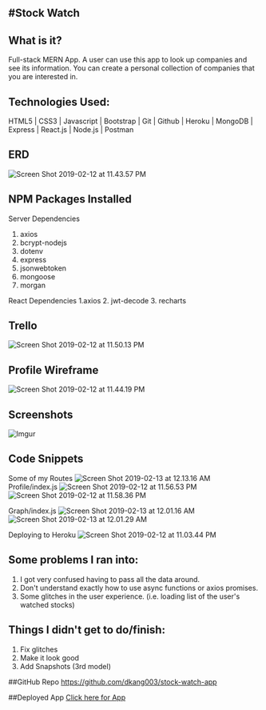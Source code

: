 #Stock Watch
-------
## What is it?
Full-stack MERN App.  A user can use this app to look up companies and see its information.  You can create a personal collection of companies that you are interested in.

## Technologies Used:
HTML5 | CSS3 | Javascript | Bootstrap | Git | Github | Heroku | MongoDB | Express | React.js | Node.js | Postman

## ERD
![Screen Shot 2019-02-12 at 11.43.57 PM](https://i.imgur.com/36pghBW.png)
## NPM Packages Installed
Server Dependencies
1. axios
2. bcrypt-nodejs
3. dotenv
4. express
5. jsonwebtoken
6. mongoose
7. morgan

React Dependencies
1.axios
2. jwt-decode
3. recharts

## Trello
![Screen Shot 2019-02-12 at 11.50.13 PM](https://i.imgur.com/Xq0Qmig.png)

## Profile Wireframe
![Screen Shot 2019-02-12 at 11.44.19 PM](https://i.imgur.com/NM0Ru3W.png)

## Screenshots
![Imgur](https://i.imgur.com/rUgc3Ll.png)

## Code Snippets
Some of my Routes
![Screen Shot 2019-02-13 at 12.13.16 AM](https://i.imgur.com/6YV7agl.png)
Profile/index.js 
![Screen Shot 2019-02-12 at 11.56.53 PM](https://i.imgur.com/AtnckXt.png)
![Screen Shot 2019-02-12 at 11.58.36 PM](https://i.imgur.com/fs79m64.png)

Graph/index.js
![Screen Shot 2019-02-13 at 12.01.16 AM](https://i.imgur.com/4LR4yng.png)
![Screen Shot 2019-02-13 at 12.01.29 AM](https://i.imgur.com/GisEwCQ.png)

Deploying to Heroku
![Screen Shot 2019-02-12 at 11.03.44 PM](https://i.imgur.com/TFfiaIa.png)

## Some problems I ran into:
1. I got very confused having to pass all the data around.
2. Don't understand exactly how to use async functions or axios promises.
3. Some glitches in the user experience. (i.e. loading list of the user's watched stocks) 

## Things I didn't get to do/finish:
1. Fix glitches
2. Make it look good
3. Add Snapshots (3rd model)

##GitHub Repo
https://github.com/dkang003/stock-watch-app

##Deployed App
[Click here for App](https://dk-stockwatch.herokuapp.com/)